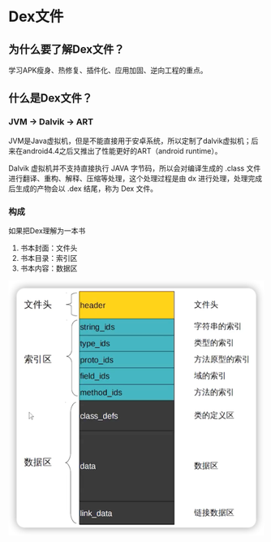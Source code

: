 # Dex文件


## 为什么要了解Dex文件？

学习APK瘦身、热修复、插件化、应用加固、逆向工程的重点。

## 什么是Dex文件？


### JVM → Dalvik → ART

JVM是Java虚拟机，但是不能直接用于安卓系统，所以定制了dalvik虚拟机；后来在android4.4之后又推出了性能更好的ART（android runtime）。

Dalvik 虚拟机并不支持直接执行 JAVA 字节码，所以会对编译生成的 .class 文件进行翻译、重构、解释、压缩等处理，这个处理过程是由 dx 进行处理，处理完成后生成的产物会以 .dex 结尾，称为 Dex 文件。


### 构成

如果把Dex理解为一本书

1. 书本封面：文件头
2. 书本目录：索引区
3. 书本内容：数据区

![](img/ca129c2f.png)


